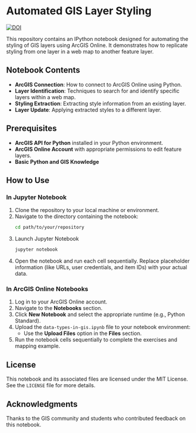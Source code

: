 # Automated GIS Layer Styling

[![DOI](https://zenodo.org/badge/DOI/10.5281/zenodo.14640807.svg)](https://doi.org/10.5281/zenodo.14640807)

This repository contains an IPython notebook designed for automating the styling of GIS layers using ArcGIS Online. It demonstrates how to replicate styling from one layer in a web map to another feature layer.

## Notebook Contents
- **ArcGIS Connection**: How to connect to ArcGIS Online using Python.
- **Layer Identification**: Techniques to search for and identify specific layers within a web map.
- **Styling Extraction**: Extracting style information from an existing layer.
- **Layer Update**: Applying extracted styles to a different layer.

## Prerequisites
- **ArcGIS API for Python** installed in your Python environment.
- **ArcGIS Online Account** with appropriate permissions to edit feature layers.
- **Basic Python and GIS Knowledge**

## How to Use

### In Jupyter Notebook
1. Clone the repository to your local machine or environment.
2. Navigate to the directory containing the notebook:
   ```bash
   cd path/to/your/repository
   ```
3. Launch Jupyter Notebook
   ```bash
   jupyter notebook
   ```
4. Open the notebook and run each cell sequentially. Replace placeholder information (like URLs, user credentials, and item IDs) with your actual data.

### In ArcGIS Online Notebooks
1. Log in to your ArcGIS Online account.
2. Navigate to the **Notebooks** section.
3. Click **New Notebook** and select the appropriate runtime (e.g., Python Standard).
4. Upload the `data-types-in-gis.ipynb` file to your notebook environment:
   - Use the **Upload Files** option in the **Files** section.
5. Run the notebook cells sequentially to complete the exercises and mapping example.

## License
This notebook and its associated files are licensed under the MIT License. See the `LICENSE` file for more details.

## Acknowledgments
Thanks to the GIS community and students who contributed feedback on this notebook.
